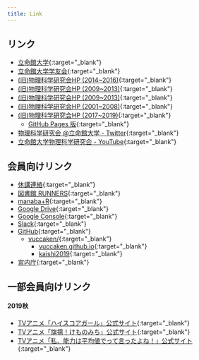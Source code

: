 ```yaml
---
title: Link
---
```


<!-- [link](URL){:target="_blank"} -->

## リンク

- [立命館大学](http://www.ritsumei.ac.jp){:target="_blank"}
- [立命館大学学友会](http://www.ritsumei.club){:target="_blank"}
- [(旧)物理科学研究会HP (2014~2016)](http://ritsmeibuturikagaku2014.web.fc2.com/index.html){:target="_blank"}
- [(旧)物理科学研究会HP (2009~2013)](http://vuccaken.web.fc2.com){:target="_blank"}
- [(旧)物理科学研究会HP (2009~2013)](http://vuccaken.web.fc2.com){:target="_blank"}
- [(旧)物理科学研究会HP (2001~2008)](http://www.geocities.co.jp/CollegeLife-Club/9131/){:target="_blank"}
- [(旧)物理科学研究会HP (2017~2019)](http://rp2017xy.starfree.jp){:target="_blank"}
  - [GitHub Pages 版](http://vuccaken.github.io/rp2017xy/){:target="_blank"}
- [物理科学研究会 @立命館大学 - Twitter](https://twitter.com/vuccaken){:target="_blank"}
- [立命館大学物理科学研究会 - YouTube](https://www.youtube.com/channel/UCKO7a5YVCnFAquUzLKeIrMg){:target="_blank"}


## 会員向けリンク

- [休講連絡](http://www.ritsumei.ac.jp/academic-affairs/status/){:target="_blank"}
- [図書館 RUNNERS](https://runners.ritsumei.ac.jp/opac/odr_stat/?lang=0){:target="_blank"}
- [manaba+R](https://ct.ritsumei.ac.jp/ct/home){:target="_blank"}
- [Google Drive](https://drive.google.com/drive/u/1/my-drive){:target="_blank"}
- [Google Console](https://www.google.com/webmasters/tools/home?hl=ja){:target="_blank"}
- [Slack](https://r-physics.slack.com){:target="_blank"}
- [GitHub](https://github.com){:target="_blank"}
  - [vuccaken/](https://github.com/vuccaken){:target="_blank"}
    - [vuccaken.github.io](https://github.com/vuccaken/vuccaken.github.io){:target="_blank"}
    - [kaishi2019](https://github.com/vuccaken/kaishi2019){:target="_blank"}
- [宮内庁](https://www.kunaicho.go.jp){:target="_blank"}

## 一部会員向けリンク

#### 2019秋
  - [TVアニメ「ハイスコアガール」公式サイト](http://hi-score-girl.com){:target="_blank"}
  - [TVアニメ「旗揚！けものみち」公式サイト](http://hataage-kemonomichi.com){:target="_blank"}
  - [TVアニメ「私、能力は平均値でって言ったよね！」公式サイト](https://noukin-anime.com){:target="_blank"}



